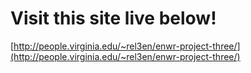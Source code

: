 # Visit this site live below!

[http://people.virginia.edu/~rel3en/enwr-project-three/](http://people.virginia.edu/~rel3en/enwr-project-three/)